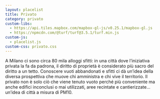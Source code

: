 ```yaml
---
layout: placelist
title: Privato
category: privato
custom-libs:
  - https://api.tiles.mapbox.com/mapbox-gl-js/v0.25.1/mapbox-gl.js
  - https://npmcdn.com/@turf/turf@3.5.1/turf.min.js
custom-js:
  - placelist.js
custom-css: privato.css
---
```

A Milano ci sono circa 80 mila alloggi sfitti: in una città dove l’iniziativa privata la fa da padrona, il diritto di proprietà è considerato più sacro del diritto a un tetto. Conoscere vuoti abbandonati e sfitti ci dà un’idea della diversa prospettiva che muove chi amministra e chi vive il territorio. Il privato non è solo ciò che viene tenuto vuoto perché più conveniente ma anche edifici inconclusi o mai utilizzati, aree recintate e cantierizzate… un’idea di città a misura di PM10.
